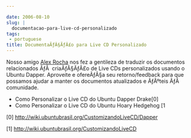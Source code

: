 ```yaml
---

date: 2006-08-10
slug: |
  documentacao-para-live-cd-personalizado
tags:
 - portuguese
title: DocumentaÃƒÂ§ÃƒÂ£o para Live CD Personalizado
---
```


Nosso amigo [Alex Rocha](http://alexrocha.wordpress.com/) nos fez a
gentileza de traduzir os documentos relacionados ÃƒÂ  criaÃƒÂ§ÃƒÂ£o de
Live CDs personalizados usando o Ubuntu Dapper. Aproveite e ofereÃƒÂ§a
seu retorno/feedback para que possamos ajudar a manter os documentos
atualizados e ÃƒÂºteis ÃƒÂ  comunidade.

-   Como Personalizar o Live CD do Ubuntu Dapper Drake\[0\]
-   Como Personalizar o Live CD do Ubuntu Hoary Hedgehog \[1

\[0\] <http://wiki.ubuntubrasil.org/CustomizandoLiveCD/Dapper>

\[1\] <http://wiki.ubuntubrasil.org/CustomizandoLiveCD>
